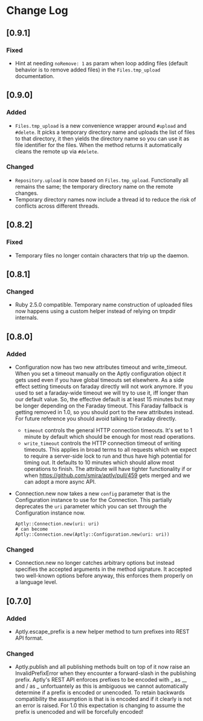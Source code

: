# Change Log

## [0.9.1]
### Fixed
- Hint at needing `noRemove: 1` as param when loop adding files (default
  behavior is to remove added files) in the `Files.tmp_upload` documentation.

## [0.9.0]
### Added
- `Files.tmp_upload` is a new convenience wrapper around `#upload` and
  `#delete`. It picks a temporary directory name and uploads the list of files
  to that directory, it then yields the directory name so you can use it as file
  identifier for the files. When the method returns it automatically cleans the
  remote up via `#delete`.

### Changed
- `Repository.upload` is now based on `Files.tmp_upload`. Functionally
  all remains the same; the temporary directory name on the remote changes.
- Temporary directory names now include a thread id to reduce the risk of
  conflicts across different threads.

## [0.8.2]
### Fixed
- Temporary files no longer contain characters that trip up the daemon.

## [0.8.1]
### Changed
- Ruby 2.5.0 compatible. Temporary name construction of uploaded files now
  happens using a custom helper instead of relying on tmpdir internals.

## [0.8.0]
### Added
- Configuration now has two new attributes timeout and write_timeout.
  When you set a timeout manually on the Aptly configuration object it gets
  used even if you have global timeouts set elsewhere.
  As a side effect setting timeouts on faraday directly will not work anymore.
  If you used to set a faraday-wide timeout we will try to use it,
  iff longer than our default value. So, the effective default is at least
  15 minutes but may be longer depending on the Faraday timeout.
  This Faraday fallback is getting removed in 1.0, so you should port
  to the new attributes instead. For future reference you should avoid
  talking to Faraday directly.
  - `timeout` controls the general HTTP connection timeouts. It's set to
    1 minute by default which should be enough for most read operations.
  - `write_timeout` controls the HTTP connection timeout of writing timeouts.
    This applies in broad terms to all requests which we expect to require a
    server-side lock to run and thus have high potential for timing out.
    It defaults to 10 minutes which should allow most operations to finish.
    The attribute will have tighter functionality if or when
    https://github.com/smira/aptly/pull/459 gets merged and we can adopt a more
    async API.
- Connection.new now takes a new `config` parameter that is the Configuration
  instance to use for the Connection. This partially deprecates the `uri`
  parameter which you can set through the Configuration instance now.

  ```
  Aptly::Connection.new(uri: uri)
  # can become
  Aptly::Connection.new(Aptly::Configuration.new(uri: uri))
  ```

### Changed
- Connection.new no longer catches arbitrary options but instead specifies
  the accepted arguments in the method signature. It accepted two
  well-known options before anyway, this enforces them properly on a language
  level.

## [0.7.0]
### Added
- Aptly.escape_prefix is a new helper method to turn prefixes into
  REST API format.

### Changed
- Aptly.publish and all publishing methods built on top of it now raise an
  InvalidPrefixError when they encounter a forward-slash in the publishing
  prefix. Aptly's REST API enforces prefixes to be encoded with _ as __ and
  / as _ unfortuantely as this is ambiguous we cannot automatically determine
  if a prefix is encoded or unencoded. To retain backwards compatibility the
  assumption is that is is encoded and if it clearly is not an error is raised.
  For 1.0 this expectation is changing to assume the prefix is unencoded and
  will be forcefully encoded!
